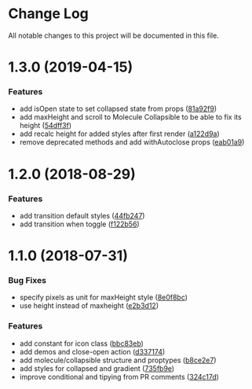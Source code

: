 # Change Log

All notable changes to this project will be documented in this file.

<a name="1.3.0"></a>
# 1.3.0 (2019-04-15)


### Features

* add isOpen state to set collapsed state from props ([81a92f9](https://github.com/SUI-Components/sui-components/commit/81a92f9))
* add maxHeight and scroll to Molecule Collapsible to be able to fix its height ([54dff3f](https://github.com/SUI-Components/sui-components/commit/54dff3f))
* add recalc height for added styles after first render ([a122d9a](https://github.com/SUI-Components/sui-components/commit/a122d9a))
* remove deprecated methods and add withAutoclose props ([eab01a9](https://github.com/SUI-Components/sui-components/commit/eab01a9))



<a name="1.2.0"></a>
# 1.2.0 (2018-08-29)


### Features

* add transition default styles ([44fb247](https://github.com/SUI-Components/sui-components/commit/44fb247))
* add transition when toggle ([f122b56](https://github.com/SUI-Components/sui-components/commit/f122b56))



<a name="1.1.0"></a>
# 1.1.0 (2018-07-31)


### Bug Fixes

* specify pixels as unit for maxHeight style ([8e0f8bc](https://github.com/SUI-Components/sui-components/commit/8e0f8bc))
* use height instead of maxheight ([e2b3d12](https://github.com/SUI-Components/sui-components/commit/e2b3d12))


### Features

* add constant for icon class ([bbc83eb](https://github.com/SUI-Components/sui-components/commit/bbc83eb))
* add demos and close-open action ([d337174](https://github.com/SUI-Components/sui-components/commit/d337174))
* add molecule/collapsible structure and proptypes ([b8ce2e7](https://github.com/SUI-Components/sui-components/commit/b8ce2e7))
* add styles for collapsed and gradient ([735fb9e](https://github.com/SUI-Components/sui-components/commit/735fb9e))
* improve conditional and tipying from PR comments ([324c17d](https://github.com/SUI-Components/sui-components/commit/324c17d))



